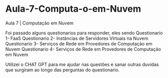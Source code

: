 # Aula-7-Computa-o-em-Nuvem
Aula 7 | Computação em Nuvem

Foi passado alguns questionarios para responder, eles sendo
Questionario 1- FaaS
Questionario 2- Instâncias de Servidores Virtuais na Nuvem
Questionario 3- Serviços de Rede em Provedores de Computação em Nuvem
Questionario 4- Serviços de Rede em Provedores de Computação em Nuvem

Utilizei o CHAT GPT para me ajudar nas questões e sanar outras duvidas que surgiram ao longo das perguntas do questionario.
